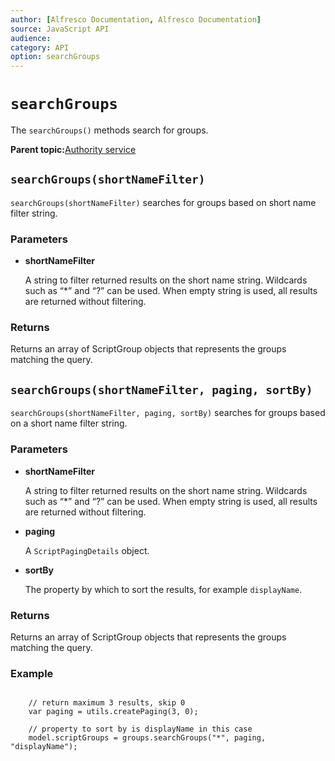 ```yaml
---
author: [Alfresco Documentation, Alfresco Documentation]
source: JavaScript API
audience: 
category: API
option: searchGroups
---
```


# `searchGroups`

The `searchGroups()` methods search for groups.

**Parent topic:**[Authority service](../references/API-JS-AuthorityService.md)

## `searchGroups(shortNameFilter)`

`searchGroups(shortNameFilter)` searches for groups based on short name filter string.

### Parameters

-   **shortNameFilter**

    A string to filter returned results on the short name string. Wildcards such as “\*” and “?” can be used. When empty string is used, all results are returned without filtering.


### Returns

Returns an array of ScriptGroup objects that represents the groups matching the query.

## `searchGroups(shortNameFilter, paging, sortBy)`

`searchGroups(shortNameFilter, paging, sortBy)` searches for groups based on a short name filter string.

### Parameters

-   **shortNameFilter**

    A string to filter returned results on the short name string. Wildcards such as “\*” and “?” can be used. When empty string is used, all results are returned without filtering.

-   **paging**

    A `ScriptPagingDetails` object.

-   **sortBy**

    The property by which to sort the results, for example `displayName`.


### Returns

Returns an array of ScriptGroup objects that represents the groups matching the query.

### Example

```

    // return maximum 3 results, skip 0
    var paging = utils.createPaging(3, 0);

    // property to sort by is displayName in this case
    model.scriptGroups = groups.searchGroups("*", paging, "displayName");  
```

